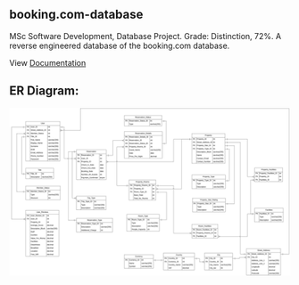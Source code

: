 ## booking.com-database

MSc Software Development, Database Project. Grade: Distinction, 72%. A reverse engineered database of the booking.com database.  

View [Documentation](../master/Documentation.pdf)


## ER Diagram:

![alt text](https://github.com/davidgrech/booking.com-reversed/blob/master/ER-diagram.png)

